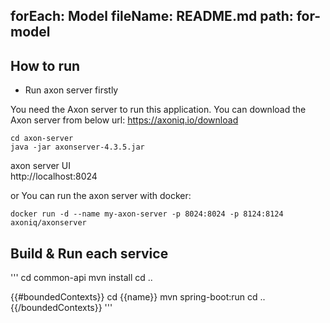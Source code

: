 
forEach: Model
fileName: README.md
path: for-model
---
## How to run

- Run axon server firstly

You need the Axon server to run this application.
You can download the Axon server from below url:
https://axoniq.io/download  


```
cd axon-server
java -jar axonserver-4.3.5.jar
```

axon server UI  
http://localhost:8024  

or You can run the axon server with docker:

```
docker run -d --name my-axon-server -p 8024:8024 -p 8124:8124 axoniq/axonserver
```

## Build & Run each service

'''
cd common-api
mvn install
cd ..

{{#boundedContexts}}
cd {{name}}
mvn spring-boot:run
cd ..
{{/boundedContexts}}
'''
